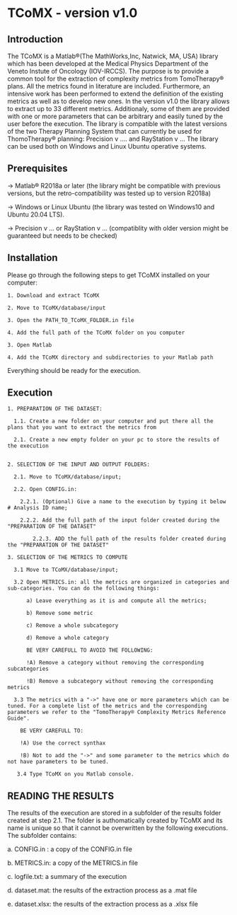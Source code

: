 # TCoMX - version v1.0

## Introduction
The TCoMX is a Matlab®(The MathWorks,Inc, Natwick, MA, USA) library which has been developed at the Medical Physics Department of the Veneto Instute of Oncology (IOV-IRCCS). The purpose is to provide a common tool for the extraction of complexity metrics from TomoTherapy® plans. All the metrics found in literature are included. Furthermore, an intensive work has been performed to extend the definition of the existing metrics as well as to develop new ones. 
In the version v1.0 the library allows to extract up to 33 different metrics. Additionaly, 
some of them are provided with one or more parameters that can be arbitrary and easily tuned by the user before the execution.
The library is compatible with the latest versions of the two Therapy Planning System that can currently be used for ThomoTherapy® planning: Precision v .... and RayStation v ...
The library can be used both on Windows and Linux Ubuntu operative systems.

## Prerequisites
-> Matlab® R2018a or later (the library might be compatible with previous versions, but the retro-compatibility was tested up to version R2018a)

-> Windows or Linux Ubuntu (the library was tested on Windows10 and Ubuntu 20.04 LTS).

-> Precision v ... or RayStation v ... (compatiblity with older version might be guaranteed but needs to be checked)

## Installation
Please go through the following steps to get TCoMX installed on your computer:

	1. Download and extract TCoMX
	
	2. Move to TCoMX/database/input
	
	3. Open the PATH_TO_TCoMX_FOLDER.in file
	
	4. Add the full path of the TCoMX folder on you computer
	
	3. Open Matlab
	
	4. Add the TCoMX directory and subdirectories to your Matlab path


Everything should be ready for the execution.

## Execution
	1. PREPARATION OF THE DATASET:

	  1.1. Create a new folder on your computer and put there all the plans that you want to extract the metrics from
	
	  2.1. Create a new empty folder on your pc to store the results of the execution
	
	
	2. SELECTION OF THE INPUT AND OUTPUT FOLDERS:

	  2.1. Move to TCoMX/database/input;
	
	  2.2. Open CONFIG.in:
	  
	    2.2.1. (Optional) Give a name to the execution by typing it below # Analysis ID name;
	
	    2.2.2. Add the full path of the input folder created during the "PREPARATION OF THE DATASET"
	
     	    2.2.3. ADD the full path of the results folder created during the "PREPARATION OF THE DATASET"
		
	3. SELECTION OF THE METRICS TO COMPUTE
	
	  3.1 Move to TCoMX/database/input;
	  
	  3.2 Open METRICS.in: all the metrics are organized in categories and sub-categories. You can do the following things:
	  
	      a) Leave everything as it is and compute all the metrics;
	      
	      b) Remove some metric
	      
	      c) Remove a whole subcategory
	      
	      d) Remove a whole category
	      
	      BE VERY CAREFULL TO AVOID THE FOLLOWING:
	      
	      !A) Remove a category without removing the corresponding subcategories
	      
	      !B) Remove a subcategory without removing the corresponding metrics
	      
	  3.3 The metrics with a "->" have one or more parameters which can be tuned. For a complete list of the metrics and the corresponding parameters we refer to the "TomoTherapy® Complexity Metrics Reference Guide". 
	  
	 	BE VERY CAREFULL TO:
	 	
	 	!A) Use the correct synthax
	 	
	 	!B) Not to add the "->" and some parameter to the metrics which do not have parameters to be tuned.
	 	
	   3.4 Type TCoMX on you Matlab console. 
	   
## READING THE RESULTS
The results of the execution are stored in a subfolder of the results folder created at step 2.1. The folder is authomatically created by TCoMX and its name is unique so that it cannot be overwritten by the following executions. 
The subfolder contains: 

a. CONFIG.in : a copy of the CONFIG.in file 
	
b. METRICS.in: a copy of the METRICS.in file
      	
c. logfile.txt: a summary of the execution
      	
d. dataset.mat: the results of the extraction process as a .mat file
      	
e. dataset.xlsx: the results of the extraction process as a .xlsx file
 	


